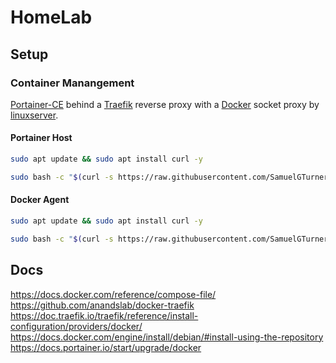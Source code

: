 # HomeLab


## Setup


### Container Manangement
[Portainer-CE](https://docs.portainer.io/start/install-ce) behind a [Traefik](https://doc.traefik.io/traefik/getting-started/install-traefik/) reverse proxy with a [Docker](https://docs.docker.com/get-started/) socket proxy by [linuxserver](https://docs.linuxserver.io/images/docker-socket-proxy/). 

#### Portainer Host
```sh
sudo apt update && sudo apt install curl -y

sudo bash -c "$(curl -s https://raw.githubusercontent.com/SamuelGTurner/HomeLab/refs/heads/main/container-management/portainer-host/deploy.sh) _ -p"

```

#### Docker Agent
```sh
sudo apt update && sudo apt install curl -y

sudo bash -c "$(curl -s https://raw.githubusercontent.com/SamuelGTurner/HomeLab/refs/heads/main/container-management/docker-agent/deploy.sh) _ -p"

```

## Docs
https://docs.docker.com/reference/compose-file/
https://github.com/anandslab/docker-traefik
https://doc.traefik.io/traefik/reference/install-configuration/providers/docker/
https://docs.docker.com/engine/install/debian/#install-using-the-repository
https://docs.portainer.io/start/upgrade/docker
